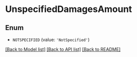 # UnspecifiedDamagesAmount


## Enum

* `NOTSPECIFIED` (value: `'NotSpecified'`)

[[Back to Model list]](../README.md#documentation-for-models) [[Back to API list]](../README.md#documentation-for-api-endpoints) [[Back to README]](../README.md)


